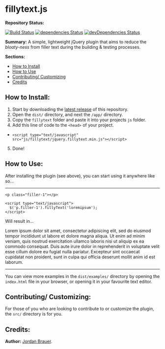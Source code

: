 # fillytext.js

__Repository Status:__

[![Build Status](https://travis-ci.org/jordanbrauer/filly-text.svg?branch=master)](https://travis-ci.org/jordanbrauer/filly-text) [![dependencies Status](https://david-dm.org/jordanbrauer/filly-text/status.svg)](https://david-dm.org/jordanbrauer/filly-text) [![devDependencies Status](https://david-dm.org/jordanbrauer/filly-text/dev-status.svg)](https://david-dm.org/jordanbrauer/filly-text?type=dev)

__Summary:__ A simple, lightweight jQuery plugin that aims to reduce the _bloaty-ness_ from filler text during the building &amp; testing processes.

__Sections:__
* [How to Install](#how-to-install)
* [How to Use](#how-to-use)
* [Contributing/ Customizing](#contributing-customizing)
* [Credits](#credits)

## How to Install:

1. Start by downloading the [latest release](https://github.com/jordanbrauer/filly-text/releases) of this repository.
2. Open the `dist/` directory, and next the `/app/` directory.
3. Copy the `fillytext` folder and paste it into your projects `js` folder.
4. Add this line of code to the `<head>` of your project.
  - `<script type="text/javascript" src="js/fillytext/jquery.fillytext.min.js"></script>`
5. Done!

## How to Use:

After installing the plugin (see above), you can start using it anywhere like so...

---

```
<p class="filler-1"></p>

<script type="text/javascript">
  $('p.filler-1').fillyText('loremipsum');
</script>
```

Will result in...

Lorem ipsum dolor sit amet, consectetur adipiscing elit, sed do eiusmod tempor incididunt ut labore et dolore magna aliqua. Ut enim ad minim veniam, quis nostrud exercitation ullamco laboris nisi ut aliquip ex ea commodo consequat. Duis aute irure dolor in reprehenderit in voluptate velit esse cillum dolore eu fugiat nulla pariatur. Excepteur sint occaecat cupidatat non proident, sunt in culpa qui officia deserunt mollit anim id est laborum.

---

You can view more examples in the `dist/examples/` directory by opening the `index.html` file in your browser, or opening it in your favourite text editor.

## Contributing/ Customizing:

For those of you who are looking to contribute to or customize the plugin, the `src/` directory is for you.

## Credits:

__Author:__ [Jordan Brauer](https://twitter.com/jordbrauer).

